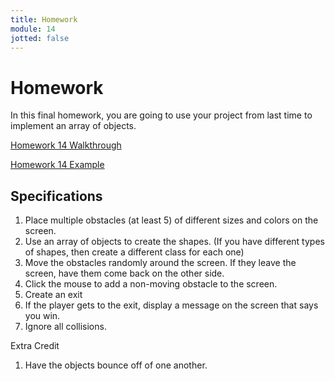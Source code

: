 ```yaml
---
title: Homework
module: 14
jotted: false
---
```


# Homework

In this final homework, you are going to use your project from last time to implement an array of objects.

<a href="" data-lity>Homework 14 Walkthrough</a>

<a href="" target="_new">Homework 14 Example</a>

## Specifications

1. Place multiple obstacles (at least 5) of different sizes and colors on the screen.
2. Use an array of objects to create the shapes. (If you have different types of shapes, then create a different class for each one)
3. Move the obstacles randomly around the screen.  If they leave the screen, have them come back on the other side.
4. Click the mouse to add a non-moving obstacle to the screen.
5. Create an exit
6. If the player gets to the exit, display a message on the screen that says you win.
7. Ignore all collisions.

Extra Credit

1. Have the objects bounce off of one another.